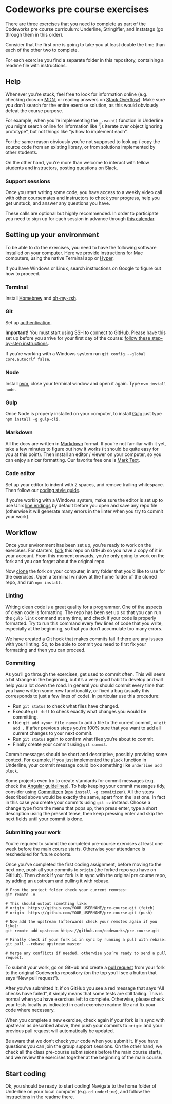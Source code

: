 # Codeworks pre course exercises

There are three exercises that you need to complete as part of the Codeworks pre course curriculum: Underline, Stringifier, and Instatags (go through them in this order).

Consider that the first one is going to take you at least double the time than each of the other two to complete.

For each exercise you find a separate folder in this repository, containing a readme file with instructions.

## Help

Whenever you’re stuck, feel free to look for information online (e.g. checking docs on [MDN](https://developer.mozilla.org/en/docs/Web), or reading answers on [Stack Overflow](http://stackoverflow.com/)). Make sure you don’t search for the entire exercise solution, as this would obviously defeat the course purpose.

For example, when you’re implementing the `_.each()` function in Underline you might search online for information like “js iterate over object ignoring prototype”, but not things like “js how to implement each”.

For the same reason obviously you’re not supposed to look up / copy the source code from an existing library, or from solutions implemented by other students.

On the other hand, you’re more than welcome to interact with fellow students and instructors, posting questions on Slack.

### Support sessions

Once you start writing some code, you have access to a weekly video call with other coursemates and instructors to check your progress, help you get unstuck, and answer any questions you have.

These calls are optional but highly recommended. In order to participate you need to sign up for each session in advance through [this calendar](https://calendly.com/codeworks-instructors/support-session).

## Setting up your environment

To be able to do the exercises, you need to have the following software installed on your computer. Here we provide instructions for Mac computers, using the native Terminal app or [Hyper](https://hyper.is/).

If you have Windows or Linux, search instructions on Google to figure out how to proceed.

### Terminal

Install [Homebrew](http://brew.sh/) and [oh-my-zsh](https://ohmyz.sh/).

### Git

Set up [authentication](https://help.github.com/en/github/getting-started-with-github/set-up-git#next-steps-authenticating-with-github-from-git). 

**Important!** You must start using SSH to connect to GitHub. Please have this set up before you arrive for your first day of the course: [follow these step-by-step instructions](https://docs.github.com/en/authentication/connecting-to-github-with-ssh).


If you’re working with a Windows system run `git config --global core.autocrlf false`.

### Node

Install [nvm](https://github.com/creationix/nvm), close your terminal window and open it again. Type `nvm install node`.

### Gulp

Once Node is properly installed on your computer, to install [Gulp](http://gulpjs.com/) just type `npm install -g gulp-cli`.

### Markdown

All the docs are written in [Markdown](https://guides.github.com/features/mastering-markdown/) format. If you’re not familiar with it yet, take a few minutes to figure out how it works (it should be quite easy for you at this point). Then install an editor / viewer on your computer, so you can enjoy a nicer formatting. Our favorite free one is [Mark Text](https://marktext.app/).

### Code editor

Set up your editor to indent with 2 spaces, and remove trailing whitespace. Then follow our [coding style guide](https://github.com/codeworks/style-guide).

If you’re working with a Windows system, make sure the editor is set up to use Unix [line endings](https://en.wikipedia.org/wiki/Newline) by default before you open and save any repo file (otherwise it will generate many errors in the linter when you try to commit your work).

## Workflow

Once your environment has been set up, you’re ready to work on the exercises. For starters, [fork](https://help.github.com/articles/fork-a-repo/) this repo on GitHub so you have a copy of it in your account. From this moment onwards, you’re only going to work on the fork and you can forget about the original repo.

Now [clone](https://help.github.com/articles/cloning-a-repository/) the fork on your computer, in any folder that you’d like to use for the exercises. Open a terminal window at the home folder of the cloned repo, and run `npm install`.

### Linting

Writing clean code is a great quality for a programmer. One of the aspects of clean code is formatting. The repo has been set up so that you can run the `gulp lint` command at any time, and check if your code is properly formatted. Try to run this command every few lines of code that you write, especially at the beginning, so that you don’t accumulate too many errors.

We have created a Git hook that makes commits fail if there are any issues with your linting. So, to be able to commit you need to first fix your formatting and then you can proceed.

### Committing

As you’ll go through the exercises, get used to commit often. This will seem a bit strange in the beginning, but it’s a very good habit to develop and will help you a lot down the road. In general you should commit every time that you have written some new functionality, or fixed a bug (usually this corresponds to just a few lines of code). In particular use this procedure:

-  Run `git status` to check what files have changed.
-  Execute `git diff` to check exactly what changes you would be committing.
-  Use `git add <your file name>` to add a file to the current commit, or `git add .` if after previous steps you’re 100% sure that you want to add all current changes to your next commit.
-  Run `git status` again to confirm what files you’re about to commit.
-  Finally create your commit using `git commit`.


Commit messages should be short and descriptive, possibly providing some context. For example, if you just implemented the `pluck` function in Underline, your commit message could look something like `underline add pluck`.

Some projects even try to create standards for commit messages (e.g. check the [Angular guidelines](https://github.com/angular/angular.js/blob/master/CONTRIBUTING.md#commit)). To help keeping your commit messages tidy, consider using [Commitizen](https://github.com/commitizen/cz-cli) (`npm install -g commitizen`). All the steps described above would be exactly the same, apart from the last one. In fact in this case you create your commits using `git cz` instead.  Choose a change type from the menu that pops up, then press enter, type a short description using the present tense, then keep pressing enter and skip the next fields until your commit is done.

### Submitting your work

You’re required to submit the completed pre-course exercises at least one week before the main course starts. Otherwise your attendance is rescheduled for future cohorts.

Once you’ve completed the first coding assignment, before moving to the next one, push all your commits to `origin` (the forked repo you have on GitHub). Then check if your fork is in sync with the original pre course repo, by adding an upstream and pulling it with rebase.

```shell
# From the project folder check your current remotes:
git remote -v

# This should output something like:
# origin  https://github.com/YOUR_USERNAME/pre-course.git (fetch)
# origin  https://github.com/YOUR_USERNAME/pre-course.git (push)

# Now add the upstream (afterwards check your remotes again if you like):
git remote add upstream https://github.com/codeworks/pre-course.git

# Finally check if your fork is in sync by running a pull with rebase:
git pull --rebase upstream master

# Merge any conflicts if needed, otherwise you’re ready to send a pull request.
```

To submit your work, go on GitHub and create a [pull request](https://help.github.com/articles/creating-a-pull-request/) from your fork to the original Codeworks repository (on the top you’ll see a button that says “New pull request”).

After you’ve submitted it, if on GitHub you see a red message that says “All checks have failed”, it simply means that some tests are still failing. This is normal when you have exercises left to complete. Otherwise, please check your tests locally as indicated in each exercise readme file and fix your code where necessary.

When you complete a new exercise, check again if your fork is in sync with upstream as described above, then push your commits to `origin` and your previous pull request will automatically be updated.

Be aware that we don’t check your code when you submit it. If you have questions you can join the group support sessions. On the other hand, we check all the class pre-course submissions before the main course starts, and we review the exercises together at the beginning of the main course.

## Start coding

Ok, you should be ready to start coding! Navigate to the home folder of Underline on your local computer (e.g. `cd underline`), and follow the instructions in the readme there.
